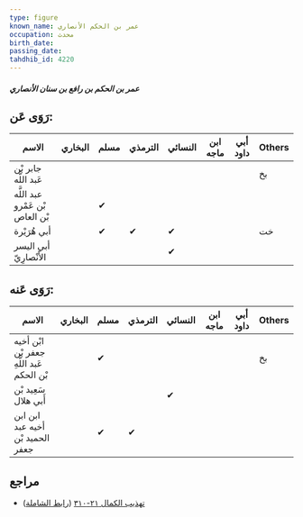 ```yaml
---
type: figure
known_name: عمر بن الحكم الأنصاري
occupation: محدث
birth_date:
passing_date:
tahdhib_id: 4220
---
```

##### عمر بن الحكم بن رافع بن سنان الأنصاري

## رَوَى عَن:
| الاسم                           | البخاري | مسلم | الترمذي | النسائي | ابن ماجه | أبي داود | Others |
| ------------------------------- | ------- | ---- | ------- | ------- | -------- | -------- | ------ |
| جابر بْن عَبد اللَّه            |         |      |         |         |          |          | بخ     |
| عبد اللَّه بْن عَمْرو بْن العاص |         | ✔    |         |         |          |          |        |
| أبي هُرَيْرة                    |         | ✔    | ✔       | ✔       |          |          | خت     |
| أبي اليسر الأَنْصارِيّ          |         |      |         | ✔       |          |          |        |
## رَوَى عَنه:
| الاسم                                     | البخاري | مسلم | الترمذي | النسائي | ابن ماجه | أبي داود | Others |
| ----------------------------------------- | ------- | ---- | ------- | ------- | -------- | -------- | ------ |
| ابْن أخيه جعفر بْن عَبد اللَّهِ بْن الحكم |         | ✔    |         |         |          |          | بخ     |
| سَعِيد بْن أَبي هلال                      |         |      |         | ✔       |          |          |        |
| ابن ابن أخيه عبد الحميد بْن جعفر          |         | ✔    | ✔       |         |          |          |        |
## مراجع
- [تهذيب الكمال ٢١-٣١٠](obsidian://open?vault=Tahdhib-al-Kamal&file=Figures/٤٢٢٠-عمر%20بن%20الحكم%20بن%20رافع%20بن%20سنان%20الأنصاري) ([رابط الشاملة](https://shamela.ws/book/3722/10957))